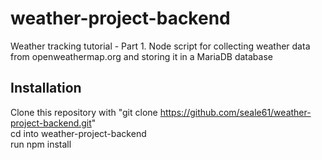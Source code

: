 # weather-project-backend
Weather tracking tutorial - Part 1. Node script for collecting weather data from openweathermap.org and storing it in a MariaDB database  

## Installation
Clone this repository with "git clone https://github.com/seale61/weather-project-backend.git"  
cd into weather-project-backend  
run npm install  
